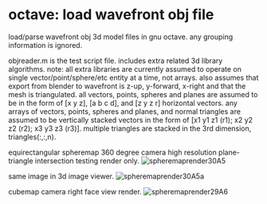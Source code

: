 # octave: load wavefront obj file
load/parse wavefront obj 3d model files in gnu octave. any grouping information is ignored.

objreader.m is the test script file. includes extra related 3d library algorithms.
note: all extra libraries are currently assumed to operate on single vector/point/sphere/etc entity at a time, not arrays.
also assumes that export from blender to wavefront is z-up, y-forward, x-right and that the mesh is triangulated.
all vectors, points, spheres and planes are assumed to be in the form of [x y z], [a b c d], and [z y z r] horizontal vectors.
any arrays of vectors, points, spheres and planes, and normal triangles are assumed to be vertically stacked vectors
in the form of [x1 y1 z1 (r1); x2 y2 z2 (r2); x3 y3 z3 (r3)]. multiple triangles are stacked in the 3rd dimension, triangles(:,:,n).

equirectangular spheremap 360 degree camera high resolution plane-triangle intersection testing render only.
![spheremaprender30A5](https://github.com/goofyseeker311/octaveloadwavefrontobj/assets/19920254/519329f9-07f8-4e6c-b2de-e2e0ca376692)

same image in 3d image viewer.
![spheremaprender30A5a](https://github.com/goofyseeker311/octaveloadwavefrontobj/assets/19920254/af0c874b-441e-489d-b0fd-deaf85515da0)

cubemap camera right face view render.
![spheremaprender29A6](https://github.com/goofyseeker311/octaveloadwavefrontobj/assets/19920254/ceb9cf48-086b-451d-93e7-6553a150cc91)
